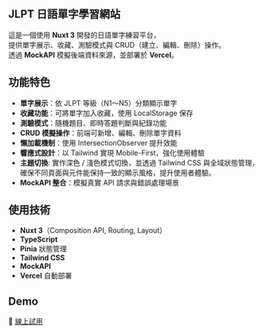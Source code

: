 ## JLPT 日語單字學習網站

這是一個使用 **Nuxt 3** 開發的日語單字練習平台，  
提供單字展示、收藏、測驗模式與 CRUD（建立、編輯、刪除）操作。  
透過 **MockAPI** 模擬後端資料來源，並部署於 **Vercel**。

## 功能特色
- **單字展示**：依 JLPT 等級（N1～N5）分類顯示單字  
-  **收藏功能**：可將單字加入收藏，使用 LocalStorage 保存  
-  **測驗模式**：隨機題目、即時答題判斷與紀錄功能  
-  **CRUD 模擬操作**：前端可新增、編輯、刪除單字資料  
-  **懶加載機制**：使用 IntersectionObserver 提升效能  
-  **響應式設計**：以 Tailwind 實現 Mobile-First，強化使用體驗
-  **主題切換**: 實作深色 / 淺色模式切換，並透過 Tailwind CSS 與全域狀態管理，確保不同頁面與元件能保持一致的顯示風格，提升使用者體驗。  
-  **MockAPI 整合**：模擬真實 API 請求與錯誤處理場景  

## 使用技術
- **Nuxt 3**（Composition API, Routing, Layout）
- **TypeScript**
- **Pinia** 狀態管理
- **Tailwind CSS**
- **MockAPI**
- **Vercel** 自動部署

## Demo
🔗 [線上試用](https://nuxt-oboeru.vercel.app/)
